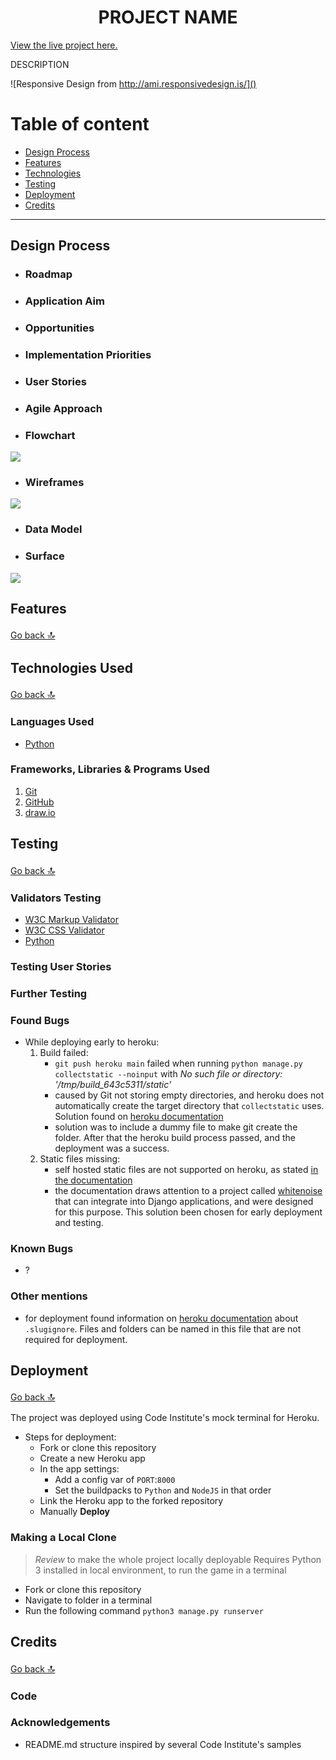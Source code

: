 <h1 align="center">PROJECT NAME</h1>

[View the live project here.]()

DESCRIPTION

![Responsive Design from http://ami.responsivedesign.is/]()

# Table of content

+ [Design Process](#design-process)
+ [Features](#features)
+ [Technologies](#technologies-used)
+ [Testing](#testing)
+ [Deployment](#deployment)
+ [Credits](#credits)

***

## Design Process

-   ### Roadmap

-   ### Application Aim

-   ### Opportunities

-   ### Implementation Priorities

-   ### User Stories

-   ### Agile Approach

-   ### Flowchart

![](readme/diagrams/)

-   ### Wireframes

![](readme/wireframes/)

-   ### Data Model

-   ### Surface 

![](readme/diagrams/)

## Features
<a href="#table-of-content">Go back <span style="font-size: 1.3em">🔝</span></a>

## Technologies Used
<a href="#table-of-content">Go back <span style="font-size: 1.3em">🔝</span></a>

### Languages Used

-   [Python](https://en.wikipedia.org/wiki/Python_(programming_language))

### Frameworks, Libraries & Programs Used

1. [Git](https://git-scm.com/)
1. [GitHub](https://github.com/)
1. [draw.io](https://www.diagrams.net/)

## Testing
<a href="#table-of-content">Go back <span style="font-size: 1.3em">🔝</span></a>

### Validators Testing
-   [W3C Markup Validator](https://jigsaw.w3.org/css-validator/#validate_by_input)
-   [W3C CSS Validator](https://jigsaw.w3.org/css-validator/#validate_by_input)
-   [Python](http://pep8online.com/)

### Testing User Stories

### Further Testing

### Found Bugs

- While deploying early to heroku: 
    1. Build failed:
        -   `git push heroku main` failed when running `python manage.py collectstatic --noinput` with *No such file or directory: '/tmp/build_643c5311/static'*    
        -   caused by Git not storing empty directories, and heroku does not automatically create the target directory that `collectstatic` uses. Solution found on [heroku documentation](https://devcenter.heroku.com/articles/django-assets)
        -   solution was to include a dummy file to make git create the folder. After that the heroku build process passed, and the deployment was a success. 
    1. Static files missing:
        -   self hosted static files are not supported on heroku, as stated [in the documentation](https://devcenter.heroku.com/articles/django-assets#whitenoise)
        -   the documentation draws attention to a project called [whitenoise](http://whitenoise.evans.io/en/stable/) that can integrate into Django applications, and were designed for this purpose. This solution been chosen for early deployment and testing.

### Known Bugs

-   ?

### Other mentions

-   for deployment found information on [heroku documentation](https://devcenter.heroku.com/articles/slug-compiler#ignoring-files-with-slugignore) about `.slugignore`. Files and folders can be named in this file that are not required for deployment.

## Deployment
<a href="#table-of-content">Go back <span style="font-size: 1.3em">🔝</span></a>

The project was deployed using Code Institute's mock terminal for Heroku.

-   Steps for deployment:
    -   Fork or clone this repository
    -   Create a new Heroku app
    -   In the app settings:
        -   Add a config var of `PORT`:`8000`
        -   Set the buildpacks to `Python` and `NodeJS` in that order
    -   Link the Heroku app to the forked repository
    -   Manually **Deploy**

### Making a Local Clone

> *Review* to make the whole project locally deployable
Requires Python 3 installed in local environment, to run the game in a terminal

-   Fork or clone this repository
-   Navigate to folder in a terminal
-   Run the following command `python3 manage.py runserver`

## Credits
<a href="#table-of-content">Go back <span style="font-size: 1.3em">🔝</span></a>

### Code

### Acknowledgements

-   README.md structure inspired by several Code Institute's samples